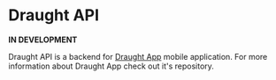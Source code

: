 # Draught API

**IN DEVELOPMENT**

Draught API is a backend for [Draught App](https://github.com/MiguelSombrero/draught-app) mobile application. For more information about Draught App check out it's repository.





